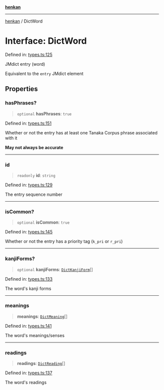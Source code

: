 [**henkan**](../README.md)

***

[henkan](../README.md) / DictWord

# Interface: DictWord

Defined in: [types.ts:125](https://github.com/Ronokof/Henkan/blob/207e0013c3766c7ef3adabde09be5f84497f2607/src/types.ts#L125)

JMdict entry (word)

Equivalent to the `entry` JMdict element

## Properties

### hasPhrases?

> `optional` **hasPhrases**: `true`

Defined in: [types.ts:151](https://github.com/Ronokof/Henkan/blob/207e0013c3766c7ef3adabde09be5f84497f2607/src/types.ts#L151)

Whether or not the entry has at least one Tanaka Corpus phrase associated with it

**May not always be accurate**

***

### id

> `readonly` **id**: `string`

Defined in: [types.ts:129](https://github.com/Ronokof/Henkan/blob/207e0013c3766c7ef3adabde09be5f84497f2607/src/types.ts#L129)

The entry sequence number

***

### isCommon?

> `optional` **isCommon**: `true`

Defined in: [types.ts:145](https://github.com/Ronokof/Henkan/blob/207e0013c3766c7ef3adabde09be5f84497f2607/src/types.ts#L145)

Whether or not the entry has a priority tag (`k_pri` or `r_pri`)

***

### kanjiForms?

> `optional` **kanjiForms**: [`DictKanjiForm`](DictKanjiForm.md)[]

Defined in: [types.ts:133](https://github.com/Ronokof/Henkan/blob/207e0013c3766c7ef3adabde09be5f84497f2607/src/types.ts#L133)

The word's kanji forms

***

### meanings

> **meanings**: [`DictMeaning`](DictMeaning.md)[]

Defined in: [types.ts:141](https://github.com/Ronokof/Henkan/blob/207e0013c3766c7ef3adabde09be5f84497f2607/src/types.ts#L141)

The word's meanings/senses

***

### readings

> **readings**: [`DictReading`](DictReading.md)[]

Defined in: [types.ts:137](https://github.com/Ronokof/Henkan/blob/207e0013c3766c7ef3adabde09be5f84497f2607/src/types.ts#L137)

The word's readings

